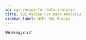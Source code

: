 ```yaml
---
id: sql-recipe-for-data-analysis
title: SQL Recipe For Data Analysis
sidebar_label: WIP: SQL Recipe
---
```

Working on it